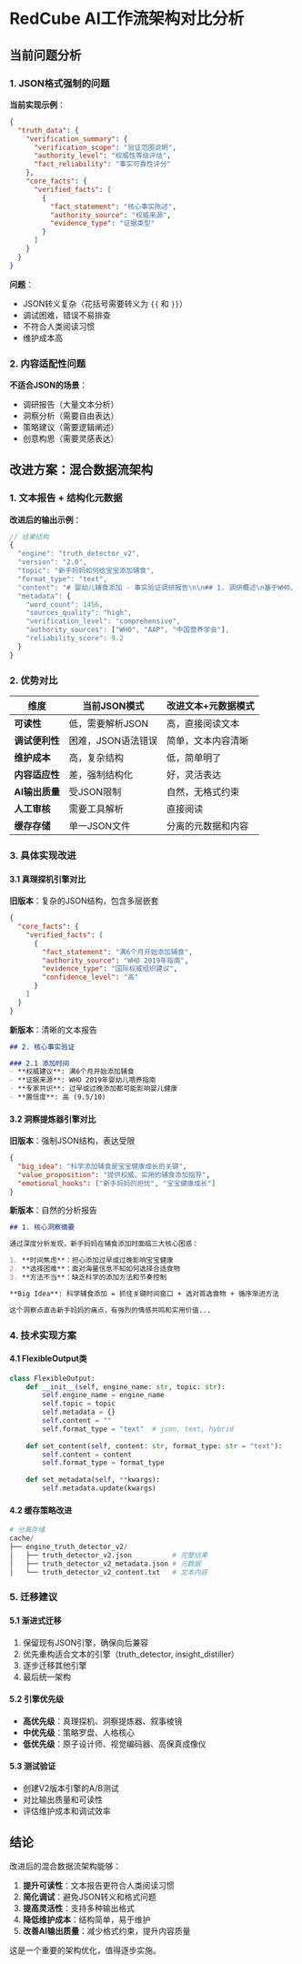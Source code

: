 # RedCube AI工作流架构对比分析

## 当前问题分析

### 1. JSON格式强制的问题

**当前实现示例**：
```json
{
  "truth_data": {
    "verification_summary": {
      "verification_scope": "验证范围说明",
      "authority_level": "权威性等级评估",
      "fact_reliability": "事实可靠性评分"
    },
    "core_facts": {
      "verified_facts": [
        {
          "fact_statement": "核心事实陈述",
          "authority_source": "权威来源",
          "evidence_type": "证据类型"
        }
      ]
    }
  }
}
```

**问题**：
- JSON转义复杂（花括号需要转义为 `{{` 和 `}}`）
- 调试困难，错误不易排查
- 不符合人类阅读习惯
- 维护成本高

### 2. 内容适配性问题

**不适合JSON的场景**：
- 调研报告（大量文本分析）
- 洞察分析（需要自由表达）
- 策略建议（需要逻辑阐述）
- 创意构思（需要灵感表达）

## 改进方案：混合数据流架构

### 1. 文本报告 + 结构化元数据

**改进后的输出示例**：

```javascript
// 结果结构
{
  "engine": "truth_detector_v2",
  "version": "2.0",
  "topic": "新手妈妈如何给宝宝添加辅食",
  "format_type": "text",
  "content": "# 婴幼儿辅食添加 - 事实验证调研报告\n\n## 1. 调研概述\n基于WHO、美国儿科学会(AAP)和中国营养学会的权威指南，本报告对婴幼儿辅食添加的关键事实进行了全面验证...\n\n## 2. 核心事实验证\n### 2.1 添加时间\n- **权威建议**: 满6个月开始添加辅食\n- **证据来源**: WHO 2019年婴幼儿喂养指南\n- **专家共识**: 过早或过晚添加都可能影响婴儿健康\n\n### 2.2 首次辅食选择\n- **推荐食物**: 高铁米粉是首选\n- **科学依据**: 6个月后婴儿体内铁储备不足\n- **数据支持**: 研究显示高铁米粉过敏率低于1%\n\n...",
  "metadata": {
    "word_count": 1456,
    "sources_quality": "high", 
    "verification_level": "comprehensive",
    "authority_sources": ["WHO", "AAP", "中国营养学会"],
    "reliability_score": 9.2
  }
}
```

### 2. 优势对比

| 维度 | 当前JSON模式 | 改进文本+元数据模式 |
|------|-------------|-------------------|
| **可读性** | 低，需要解析JSON | 高，直接阅读文本 |
| **调试便利性** | 困难，JSON语法错误 | 简单，文本内容清晰 |
| **维护成本** | 高，复杂结构 | 低，简单明了 |
| **内容适应性** | 差，强制结构化 | 好，灵活表达 |
| **AI输出质量** | 受JSON限制 | 自然，无格式约束 |
| **人工审核** | 需要工具解析 | 直接阅读 |
| **缓存存储** | 单一JSON文件 | 分离的元数据和内容 |

### 3. 具体实现改进

#### 3.1 真理探机引擎对比

**旧版本**：复杂的JSON结构，包含多层嵌套
```json
{
  "core_facts": {
    "verified_facts": [
      {
        "fact_statement": "满6个月开始添加辅食",
        "authority_source": "WHO 2019年指南",
        "evidence_type": "国际权威组织建议",
        "confidence_level": "高"
      }
    ]
  }
}
```

**新版本**：清晰的文本报告
```markdown
## 2. 核心事实验证

### 2.1 添加时间
- **权威建议**: 满6个月开始添加辅食
- **证据来源**: WHO 2019年婴幼儿喂养指南  
- **专家共识**: 过早或过晚添加都可能影响婴儿健康
- **置信度**: 高 (9.5/10)
```

#### 3.2 洞察提炼器引擎对比

**旧版本**：强制JSON结构，表达受限
```json
{
  "big_idea": "科学添加辅食是宝宝健康成长的关键",
  "value_proposition": "提供权威、实用的辅食添加指导",
  "emotional_hooks": ["新手妈妈的担忧", "宝宝健康成长"]
}
```

**新版本**：自然的分析报告
```markdown
## 1. 核心洞察摘要

通过深度分析发现，新手妈妈在辅食添加时面临三大核心困惑：

1. **时间焦虑**：担心添加过早或过晚影响宝宝健康
2. **选择困难**：面对海量信息不知如何选择合适食物
3. **方法不当**：缺乏科学的添加方法和节奏控制

**Big Idea**: 科学辅食添加 = 抓住关键时间窗口 + 选对首选食物 + 循序渐进方法

这个洞察点直击新手妈妈的痛点，有强烈的情感共鸣和实用价值...
```

### 4. 技术实现方案

#### 4.1 FlexibleOutput类
```python
class FlexibleOutput:
    def __init__(self, engine_name: str, topic: str):
        self.engine_name = engine_name
        self.topic = topic
        self.metadata = {}
        self.content = ""
        self.format_type = "text"  # json, text, hybrid
    
    def set_content(self, content: str, format_type: str = "text"):
        self.content = content
        self.format_type = format_type
    
    def set_metadata(self, **kwargs):
        self.metadata.update(kwargs)
```

#### 4.2 缓存策略改进
```python
# 分离存储
cache/
├── engine_truth_detector_v2/
│   ├── truth_detector_v2.json          # 完整结果
│   ├── truth_detector_v2_metadata.json # 元数据
│   └── truth_detector_v2_content.txt   # 文本内容
```

### 5. 迁移建议

#### 5.1 渐进式迁移
1. 保留现有JSON引擎，确保向后兼容
2. 优先重构适合文本的引擎（truth_detector, insight_distiller）
3. 逐步迁移其他引擎
4. 最后统一架构

#### 5.2 引擎优先级
- **高优先级**：真理探机、洞察提炼器、叙事棱镜
- **中优先级**：策略罗盘、人格核心
- **低优先级**：原子设计师、视觉编码器、高保真成像仪

#### 5.3 测试验证
- 创建V2版本引擎的A/B测试
- 对比输出质量和可读性
- 评估维护成本和调试效率

## 结论

改进后的混合数据流架构能够：
1. **提升可读性**：文本报告更符合人类阅读习惯
2. **简化调试**：避免JSON转义和格式问题
3. **提高灵活性**：支持多种输出格式
4. **降低维护成本**：结构简单，易于维护
5. **改善AI输出质量**：减少格式约束，提升内容质量

这是一个重要的架构优化，值得逐步实施。 